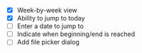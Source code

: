- [x] Week-by-week view
- [x] Ability to jump to today
- [ ] Enter a date to jump to
- [ ] Indicate when beginning/end is reached
- [ ] Add file picker dialog
